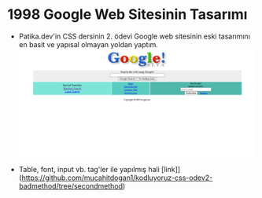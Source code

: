 # 1998 Google Web Sitesinin Tasarımı
- Patika.dev'in CSS dersinin 2. ödevi Google web sitesinin eski tasarımını en basit ve yapısal olmayan yoldan yaptım.
![](google1998.png)

- Table, font, input vb. tag'ler ile yapılmış hali
[link]](https://github.com/mucahitdogan1/kodluyoruz-css-odev2-badmethod/tree/secondmethod)